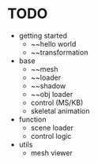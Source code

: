 TODO
==============

- getting started
  - ~~hello world
  - ~~transformation
- base
  - ~~mesh
  - ~~loader
  - ~~shadow
  - ~~obj loader
  - control (MS/KB)
  - skeletal animation
- function
  - scene loader
  - control logic
- utils
  - mesh viewer